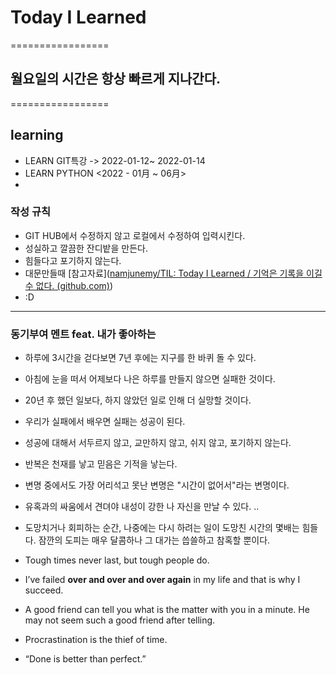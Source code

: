 # Today I Learned 
=================
## 월요일의 시간은 항상 빠르게 지나간다.
=================

## learning 

- LEARN GIT특강  -> 2022-01-12~ 2022-01-14
- LEARN PYTHON <2022 - 01月 ~ 06月>
- 



### 작성 규칙

- GIT HUB에서 수정하지 않고 로컬에서 수정하여 입력시킨다.
- 성실하고 깔끔한 잔디밭을 만든다.
- 힘들다고 포기하지 않는다. 
- 대문만들때 [참고자료]([namjunemy/TIL: Today I Learned / 기억은 기록을 이길 수 없다. (github.com)](https://github.com/namjunemy/TIL))
- :D 





------------

### 동기부여 멘트 feat. 내가 좋아하는

+ 하루에 3시간을 걷다보면 7년 후에는 지구를 한 바퀴 돌 수 있다.
+ 아침에 눈을 떠서 어제보다 나은 하루를 만들지 않으면 실패한 것이다. 
+ 20년 후 했던 일보다, 하지 않았던 일로 인해 더 실망할 것이다.
+ 우리가 실패에서 배우면 실패는 성공이 된다. 
+ 성공에 대해서 서두르지 않고, 교만하지 않고, 쉬지 않고, 포기하지 않는다. 
+ 반복은 천재를 낳고 믿음은 기적을 낳는다. 
+ 변명 중에서도 가장 어리석고 못난 변명은 "시간이 없어서"라는 변명이다. 
+ 유혹과의 싸움에서 견뎌야 내성이 강한 나 자신을 만날 수 있다. .. 
+ 도망치거나 회피하는 순간, 나중에는 다시 하려는 일이 도망친 시간의 몇배는 힘들다. 잠깐의 도피는 매우 달콤하나 그 대가는 씁쓸하고 참혹할 뿐이다. 




+ Tough times never last, but tough people do.
+ I’ve failed **over and over and over again** in my life and that is why I succeed.
+ A good friend can tell you what is the matter with you in a minute. He may not seem such a good friend after telling.
+ Procrastination is the thief of time.
+ “Done is better than perfect.”









